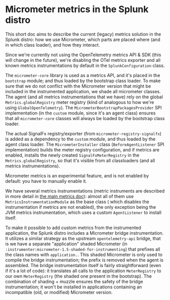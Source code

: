 # Micrometer metrics in the Splunk distro

This short doc aims to describe the current (legacy) metrics solution in the Splunk distro: how we use Micrometer, which
parts are placed where (and in which class loader), and how they interact.

Since we're currently not using the OpenTelemetry metrics API & SDK (this will change in the future), we're disabling
the OTel metrics exporter and all known metrics instrumentations by default in the `SplunkConfiguration` class.

The `micrometer-core` library is used as a metrics API, and it's placed in the `bootstrap` module; and thus loaded by
the bootstrap class loader. To make sure that we do not conflict with the Micrometer version that might be included in
the instrumented application, we shade all micrometer classes. The agent (and all metrics instrumentations that we have)
rely on the global `Metrics.globalRegistry` meter registry (kind of analogous to how we're using `GlobalOpenTelemetry`).
The `MicrometerBootstrapPackagesProvider` SPI implementation (in the `custom` module, since it's an agent class) ensures
that all `micrometer-core` classes will always be loaded by the bootstrap class loader.

The actual SignalFx registry/exporter (from `micrometer-registry-signalfx`) is added as a dependency to the `custom`
module, and thus loaded by the agent class loader. The `MicrometerInstaller` class (`BeforeAgentListener` SPI
implementation) builds the meter registry configuration, and if metrics are enabled, installs the newly
created `SignalFxMeterRegistry` in the `Metrics.globalRegistry`, so that it's visible from all classloaders (and all
metrics instrumentations).

Micrometer metrics is an experimental feature, and is not enabled by default: you have to manually enable it.

We have several metrics instrumentations (metric instruments are described in more detail
in [the main metrics doc](../metrics.md)): almost all of them use `MetricsInstrumentationModule` as the base class (
which disables the instrumentation if metrics are not enabled), the only exception being the JVM metrics
instrumentation, which uses a custom `AgentListener` to install itself.

To make it possible to add custom metrics from the instrumented application, the Splunk distro includes a Micrometer
bridge instrumentation. It utilizes a similar strategy as the upstream `opentelemetry-api` bridge, that is we have a
separate "application" shaded Micrometer (in `:instrumenter:micrometer-1.5-shaded-for-instrumenting`) that prefixes all
the class names with `application.`. This shaded Micrometer is only used to compile the bridge instrumentation; the
prefix is removed when the agent is assembled. The bridge instrumentation itself is fairly straightforward (even if it's
a lot of code): it translates all calls to the application `MeterRegistry` to our own `MeterRegistry` (the shaded one
present in the bootstrap). The combination of shading + muzzle ensures the safety of the bridge instrumentation; it
won't be installed in applications containing an incompatible (old, or modified) Micrometer version.
